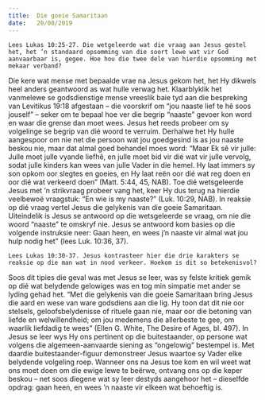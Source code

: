```yaml
---
title:  Die goeie Samaritaan
date:   20/08/2019
---
```


`Lees Lukas 10:25-27. Die wetgeleerde wat die vraag aan Jesus gestel het, het ’n standaard opsomming van die soort lewe wat vir God aanvaarbaar is, gegee. Hoe hou die twee dele van hierdie opsomming met mekaar verband?` 

Die kere wat mense met bepaalde vrae na Jesus gekom het, het Hy dikwels heel anders geantwoord as wat hulle verwag het. Klaarblyklik het vanmelewe se godsdienstige mense vreeslik baie tyd aan die bespreking van Levitikus 19:18 afgestaan – die voorskrif om “jou naaste lief te hê soos jouself” – seker om te bepaal hoe ver die begrip “naaste” gevoer kon word en waar die grense dan moet wees. Jesus het reeds probeer om sy volgelinge se begrip van dié woord te verruim. Derhalwe het Hy hulle aangespoor om nie net die persoon wat jou goedgesind is as jou naaste beskou nie, maar dat almal goed behandel moes word: “Maar Ek sê vir julle: Julle moet julle vyande liefhê, en julle moet bid vir dié wat vir julle vervolg, sodat julle kinders kan wees van julle Vader in die hemel. Hy laat immers sy son opkom oor slegtes en goeies, en Hy laat reën oor dié wat reg doen en oor dié wat verkeerd doen” (Matt. 5:44, 45, NAB). Toe dié wetsgeleerde Jesus met ’n strikvraag probeer vang het, keer Hy dus terug na hierdie veelbewoë vraagstuk: “En wie is my naaste?” (Luk. 10:29, NAB). In reaksie op dié vraag vertel Jesus die gelykenis van die goeie Samaritaan. Uiteindelik is Jesus se antwoord op die wetsgeleerde se vraag, om nie die woord “naaste” te omskryf nie. Jesus se antwoord kom basies op die volgende instruksie neer: Gaan heen, en wees j’n naaste vir almal wat jou hulp nodig het” (lees Luk. 10:36, 37). 

`Lees Lukas 10:30-37. Jesus kontrasteer hier die drie karakters se reaksie op die man wat in nood verkeer. Hoekom is dit so betekenisvol?` 

Soos dit tipies die geval was met Jesus se leer, was sy felste kritiek gemik op dié wat belydende gelowiges was en tog min simpatie met ander se lyding gehad het. “Met die gelykenis van die goeie Samaritaan bring Jesus die aard en wese van ware godsdiens aan die lig. Hy toon dat dit nie oor stelsels, geloofsbelydenisse of rituele gaan nie, maar oor die betoning van liefde en welwillendheid; om jou medemens die allerbeste te gee, om waarlik liefdadig te wees” (Ellen G. White, The Desire of Ages, bl. 497). In Jesus se leer wys Hy ons pertinent op die buitestaander, op persone wat volgens die algemeen-aanvaarde siening as “ongelowig” bestempel is. Met daardie buitestaander-figuur demonstreer Jesus waartoe sy Vader elke belydende volgeling roep. Wanneer ons na Jesus toe kom en wil weet wat ons moet doen om die ewige lewe te beërwe, ontvang ons op die keper beskou – net soos diegene wat sy leer destyds aangehoor het – dieselfde opdrag:  gaan heen, en wees ’n naaste vir elkeen wat behoeftig is.